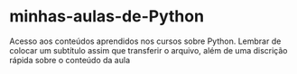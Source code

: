 # minhas-aulas-de-Python
Acesso aos conteúdos aprendidos nos cursos sobre Python. Lembrar de colocar um subtítulo assim que transferir o arquivo, além de uma discrição rápida sobre o conteúdo da aula
